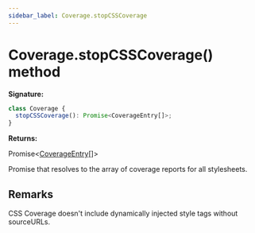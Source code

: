 ```yaml
---
sidebar_label: Coverage.stopCSSCoverage
---
```


# Coverage.stopCSSCoverage() method

**Signature:**

```typescript
class Coverage {
  stopCSSCoverage(): Promise<CoverageEntry[]>;
}
```

**Returns:**

Promise&lt;[CoverageEntry](./puppeteer.coverageentry.md)\[\]&gt;

Promise that resolves to the array of coverage reports for all stylesheets.

## Remarks

CSS Coverage doesn't include dynamically injected style tags without sourceURLs.
